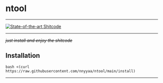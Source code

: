 # ntool

---

[![State-of-the-art Shitcode](https://img.shields.io/static/v1?label=State-of-the-art&message=Shitcode&color=7B5804)](https://github.com/trekhleb/state-of-the-art-shitcode)  

---

~~*just install and enjoy the shitcode*~~

## Installation

```
bash <(curl https://raw.githubusercontent.com/nnyyaa/ntool/main/install)
```

---
